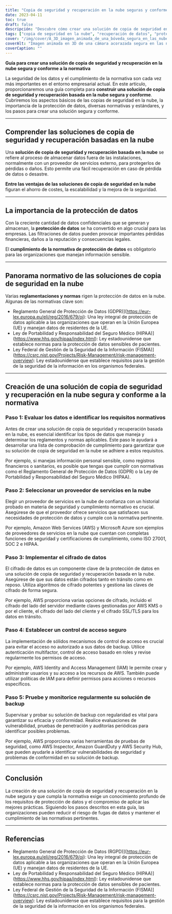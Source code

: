 ```yaml
---
title: "Copia de seguridad y recuperación en la nube seguras y conformes: Una guía completa"
date: 2023-04-11
toc: true
draft: false
descripción: "Descubre cómo crear una solución de copia de seguridad en la nube segura y conforme a las normativas para la protección de datos."
tags: ["copia de seguridad en la nube", "recuperación de datos", "protección de datos", "cumplimiento", "GDPR", "HIPAA", "FISMA", "proveedor de servicios en la nube", "cifrado", "control de acceso", "seguridad", "normativa", "estándares", "mejores prácticas", "evaluación de vulnerabilidades", "pruebas de penetración", "auditorías", "gestión de riesgos", "escalabilidad", "supervisión"].
cover: "/img/cover/A_3D_imagen_animada_de_una_bóveda_segura_en_las_nubes.png"
coverAlt: "Imagen animada en 3D de una cámara acorazada segura en las nubes, con varios iconos normativos (GDPR, HIPAA, FISMA) flotando a su alrededor y un escudo que simboliza la protección de datos."
coverCaption: ""
---
```

**Guía para crear una solución de copia de seguridad y recuperación en la nube segura y conforme a la normativa**

La seguridad de los datos y el cumplimiento de la normativa son cada vez más importantes en el entorno empresarial actual. En este artículo, proporcionaremos una guía completa para **construir una solución de copia de seguridad y recuperación basada en la nube segura y conforme**. Cubriremos los aspectos básicos de las copias de seguridad en la nube, la importancia de la protección de datos, diversas normativas y estándares, y los pasos para crear una solución segura y conforme.

______

## Comprender las soluciones de copia de seguridad y recuperación basadas en la nube

Una **solución de copia de seguridad y recuperación basada en la nube** se refiere al proceso de almacenar datos fuera de las instalaciones, normalmente con un proveedor de servicios externo, para protegerlos de pérdidas o daños. Esto permite una fácil recuperación en caso de pérdida de datos o desastre.

**Entre las ventajas de las soluciones de copia de seguridad en la nube** figuran el ahorro de costes, la escalabilidad y la mejora de la seguridad.

______

## La importancia de la protección de datos

Con la creciente cantidad de datos confidenciales que se generan y almacenan, la **protección de datos** se ha convertido en algo crucial para las empresas. Las filtraciones de datos pueden provocar importantes pérdidas financieras, daños a la reputación y consecuencias legales.

El **cumplimiento de la normativa de protección de datos** es obligatorio para las organizaciones que manejan información sensible.

______

## Panorama normativo de las soluciones de copia de seguridad en la nube

Varias **reglamentaciones y normas** rigen la protección de datos en la nube. Algunas de las normativas clave son:

- Reglamento General de Protección de Datos (GDPR)](https://eur-lex.europa.eu/eli/reg/2016/679/oj): Una ley integral de protección de datos aplicable a las organizaciones que operan en la Unión Europea (UE) y manejan datos de residentes de la UE.
- Ley de Portabilidad y Responsabilidad del Seguro Médico (HIPAA)](https://www.hhs.gov/hipaa/index.html): Ley estadounidense que establece normas para la protección de datos sensibles de pacientes.
- Ley Federal de Gestión de la Seguridad de la Información (FISMA)](https://csrc.nist.gov/Projects/Risk-Management/risk-management-overview): Ley estadounidense que establece requisitos para la gestión de la seguridad de la información en los organismos federales.

______

## Creación de una solución de copia de seguridad y recuperación en la nube segura y conforme a la normativa

### Paso 1: Evaluar los datos e identificar los requisitos normativos

Antes de crear una solución de copia de seguridad y recuperación basada en la nube, es esencial identificar los tipos de datos que maneja y determinar los reglamentos y normas aplicables. Este paso le ayudará a desarrollar una lista de comprobación de cumplimiento para garantizar que su solución de copia de seguridad en la nube se adhiere a estos requisitos.

Por ejemplo, si manejas información personal sensible, como registros financieros o sanitarios, es posible que tengas que cumplir con normativas como el Reglamento General de Protección de Datos (GDPR) o la Ley de Portabilidad y Responsabilidad del Seguro Médico (HIPAA).

### Paso 2: Seleccionar un proveedor de servicios en la nube

Elegir un proveedor de servicios en la nube de confianza con un historial probado en materia de seguridad y cumplimiento normativo es crucial. Asegúrese de que el proveedor ofrece servicios que satisfacen sus necesidades de protección de datos y cumple con la normativa pertinente.

Por ejemplo, Amazon Web Services (AWS) y Microsoft Azure son ejemplos de proveedores de servicios en la nube que cuentan con completas funciones de seguridad y certificaciones de cumplimiento, como ISO 27001, SOC 2 e HIPAA.

### Paso 3: Implementar el cifrado de datos

El cifrado de datos es un componente clave de la protección de datos en una solución de copia de seguridad y recuperación basada en la nube. Asegúrese de que sus datos están cifrados tanto en tránsito como en reposo. Utiliza algoritmos de cifrado potentes y gestiona las claves de cifrado de forma segura.

Por ejemplo, AWS proporciona varias opciones de cifrado, incluido el cifrado del lado del servidor mediante claves gestionadas por AWS KMS o por el cliente, el cifrado del lado del cliente y el cifrado SSL/TLS para los datos en tránsito.

### Paso 4: Establecer un control de acceso seguro

La implementación de sólidos mecanismos de control de acceso es crucial para evitar el acceso no autorizado a sus datos de backup. Utilice autenticación multifactor, control de acceso basado en roles y revise regularmente los permisos de acceso.

Por ejemplo, AWS Identity and Access Management (IAM) le permite crear y administrar usuarios y su acceso a los recursos de AWS. También puede utilizar políticas de IAM para definir permisos para acciones o recursos específicos.

### Paso 5: Pruebe y monitorice regularmente su solución de backup

Supervisar y probar su solución de backup con regularidad es vital para garantizar su eficacia y conformidad. Realice evaluaciones de vulnerabilidad, pruebas de penetración y auditorías periódicas para identificar posibles problemas.

Por ejemplo, AWS proporciona varias herramientas de pruebas de seguridad, como AWS Inspector, Amazon GuardDuty y AWS Security Hub, que pueden ayudarle a identificar vulnerabilidades de seguridad y problemas de conformidad en su solución de backup.

______

## Conclusión

La creación de una solución de copia de seguridad y recuperación en la nube segura y que cumpla la normativa exige un conocimiento profundo de los requisitos de protección de datos y el compromiso de aplicar las mejores prácticas. Siguiendo los pasos descritos en esta guía, las organizaciones pueden reducir el riesgo de fugas de datos y mantener el cumplimiento de las normativas pertinentes.

______

## Referencias

- Reglamento General de Protección de Datos (RGPD)](https://eur-lex.europa.eu/eli/reg/2016/679/oj): Una ley integral de protección de datos aplicable a las organizaciones que operan en la Unión Europea (UE) y manejan datos de residentes de la UE.
- Ley de Portabilidad y Responsabilidad del Seguro Médico (HIPAA)](https://www.hhs.gov/hipaa/index.html): Ley estadounidense que establece normas para la protección de datos sensibles de pacientes.
- Ley Federal de Gestión de la Seguridad de la Información (FISMA)](https://csrc.nist.gov/Projects/Risk-Management/risk-management-overview): Ley estadounidense que establece requisitos para la gestión de la seguridad de la información en los organismos federales.
